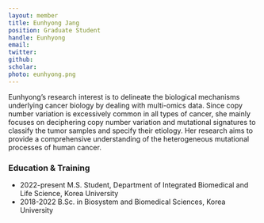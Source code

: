 ```yaml
---
layout: member
title: Eunhyong Jang
position: Graduate Student
handle: Eunhyong
email:
twitter:
github:
scholar: 
photo: eunhyong.png
---
```


  Eunhyong’s research interest is to delineate the biological mechanisms underlying cancer biology by dealing with multi-omics data. Since copy number variation is excessively common in all types of cancer, she mainly focuses on deciphering copy number variation and mutational signatures to classify the tumor samples and specify their etiology. Her research aims to provide a comprehensive understanding of the heterogeneous mutational processes of human cancer.

### Education & Training
- 2022-present M.S. Student, Department of Integrated Biomedical and Life Science, Korea University
- 2018-2022 B.Sc. in Biosystem and Biomedical Sciences, Korea University